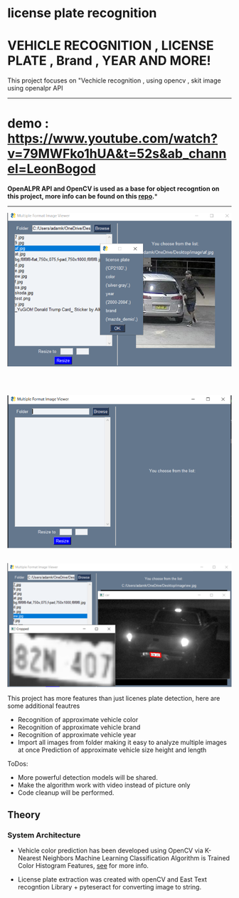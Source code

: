 # license plate recognition

# VEHICLE RECOGNITION , LICENSE PLATE , Brand , YEAR AND MORE! 
This  project focuses on "Vechicle recognition , using opencv , skit image  using  openalpr API  

---
# demo : https://www.youtube.com/watch?v=79MWFko1hUA&t=52s&ab_channel=LeonBogod


**OpenALPR API and OpenCV   is used as a base for object recogntion on this project, more info can be found on this [repo](https://github.com/ahmetozlu/tensorflow_object_counting_api).***

---
<p align="center">
  <img src="https://github.com/LeoBogod22/License_Plate_Recognition/blob/master/Screenshot_18.png">
</p>
<br></br>

  <img src="https://github.com/LeoBogod22/License_Plate_Recognition/blob/master/Screenshot_15.png"><br></br>
  
  <img src="https://github.com/LeoBogod22/License_Plate_Recognition/blob/master/Screenshot_20.png">

This project has more features than just licenes plate detection, here are some additional feautres 

- Recognition of approximate vehicle color
- Recognition of approximate vehicle brand 
- Recognition of approximate vehicle year 
 - Import all images from folder making it easy to analyze multiple images at once
 Prediction of approximate vehicle size height and length 
 
 
 ToDos:

- More powerful detection models will be shared.
- Make the algorithm work with video  instead of picture only 
- Code cleanup will be performed.


## Theory

### System Architecture

- Vehicle color prediction has been developed using OpenCV via K-Nearest Neighbors Machine Learning Classification Algorithm is Trained Color Histogram Features, [see](https://github.com/ahmetozlu/vehicle_counting_tensorflow/tree/master/utils/color_recognition_module) for more info.

- License plate extraction was created with openCV and East Text recogntion Library + pyteseract for converting image to string.  




